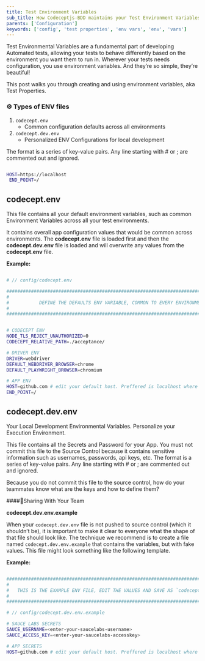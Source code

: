```yaml
---
title: Test Environment Variables
sub_title: How Codeceptjs-BDD maintains your Test Environment Variables
parents: ['Configuration']
keywords: ['config', 'test properties', 'env vars', 'env', 'vars']
---
```


Test Environmental Variables are a fundamental part of developing Automated tests, allowing your tests to behave differently based on the environment you want them to run in. Wherever your tests needs configuration, you use environment variables. And they’re so simple, they’re beautiful!

This post walks you through creating and using environment variables, aka Test Properties.

### ⚙️ Types of ENV files

1. `codecept.env`
   - Common configuration defaults across all environments
2. `codecept.dev.env`
   - Personalized ENV Configurations for local development

The format is a series of key-value pairs. Any line starting with # or ; are commented out and ignored.

```bash

HOST=https://localhost
 END_POINT=/

```

## codecept.env

This file contains all your default environment variables, such as common Environment Variables across all your test environments.

It contains overall app configuration values that would be common across environments. The **codecept.env** file is loaded first and then the **codecept.dev.env** file is loaded and will overwrite any values from the **codecept.env** file.

**Example:**

```bash

# // config/codecept.env

#############################################################################################
#                                                                                           #
#           DEFINE THE DEFAULTS ENV VARIABLE, COMMON TO EVERY ENVIRONMENT                   #
#                                                                                           #
#############################################################################################


# CODECEPT ENV
NODE_TLS_REJECT_UNAUTHORIZED=0
CODECEPT_RELATIVE_PATH=./acceptance/

# DRIVER ENV
DRIVER=webdriver
DEFAULT_WEBDRIVER_BROWSER=chrome
DEFAULT_PLAYWRIGHT_BROWSER=chromium

# APP ENV
HOST=github.com # edit your default host. Preffered is localhost where your App is running
END_POINT=/

```

## codecept.dev.env

Your Local Development Environmental Variables. Personalize your Execution Environment.

This file contains all the Secrets and Password for your App. You must not commit this file to the Source Control because it contains sensitive information such as usernames, passwords, api keys, etc. The format is a series of key-value pairs. Any line starting with # or ; are commented out and ignored.

Because you do not commit this file to the source control, how do your teammates know what are the keys and how to define them?

####🧩Sharing With Your Team

**codecept.dev.env.example**

When your `codecept.dev.env` file is not pushed to source control (which it shouldn’t be), it is important to make it clear to everyone what the shape of that file should look like. The technique we recommend is to create a file named `codecept.dev.env.example` that contains the variables, but with fake values. This file might look something like the following template.

**Example:**

```bash

#############################################################################################
#                                                                                           #
#   THIS IS THE EXAMPLE ENV FILE, EDIT THE VALUES AND SAVE AS `codecept.dev.env` file   #
#                                                                                           #
#############################################################################################

# // config/codecept.dev.env.example

# SAUCE LABS SECRETS
SAUCE_USERNAME=<enter-your-saucelabs-username>
SAUCE_ACCESS_KEY=<enter-your-saucelabs-accesskey>

# APP SECRETS
HOST=github.com # edit your default host. Preffered is localhost where your App is running

```
